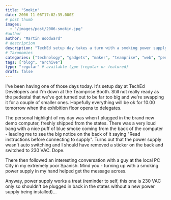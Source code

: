 ```yaml
---
title: "Smokin"
date: 2006-11-06T17:02:35.000Z
# post thumb
images:
  - "/images/post/2006-smokin.jpg"
#author
author: "Martin Woodward"
# description
description: "TechEd setup day takes a turn with a smoking power supply mishap, but lessons learned lead to a successful demo fix."
# Taxonomies
categories: ["technology", "gadgets", "maker", "teamprise", "web", "personal"]
tags: ["blog", "archive"]
type: "regular" # available type (regular or featured)
draft: false
---
```


I've been having one of those days today. It's setup day at TechEd Developers and I'm down at the Teamprise Booth. Still not really ready as the pedestal that we've got turned out to be far too big and we're swapping it for a couple of smaller ones. Hopefully everything will be ok for 10.00 tomorrow when the exhibition floor opens to delegates.

The personal highlight of my day was when I plugged in the brand new demo computer, freshly shipped from the states. There was a very loud bang with a nice puff of blue smoke coming from the back of the computer - leading me to see the big notice on the back of it saying "Read instructions before connecting to supply". Turns out that the power supply wasn't auto switching and I should have removed a sticker on the back and switched to 230 VAC. Dope.

There then followed an interesting conversation with a guy at the local PC City in my extremely poor Spanish. Mind you - turning up with a smoking power supply in my hand helped get the message across.

Anyway, power supply works a treat (reminder to self, this one is 230 VAC only so shouldn't be plugged in back in the states without a new power supply being installed)...
